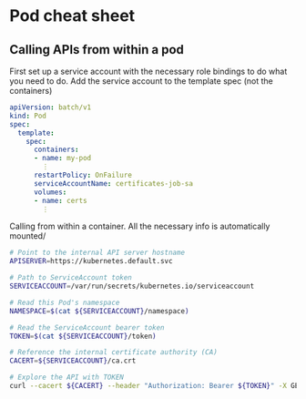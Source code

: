 # Pod cheat sheet

## Calling APIs from within a pod

First set up a service account with the necessary role bindings to do what you
need to do. Add the service account to the template spec (not the containers)

```yaml
apiVersion: batch/v1
kind: Pod
spec:
  template:
    spec:
      containers:
      - name: my-pod
        ⋮
      restartPolicy: OnFailure
      serviceAccountName: certificates-job-sa
      volumes:
      - name: certs
        ⋮
```

Calling from within a container. All the necessary info is automatically mounted/

```sh
# Point to the internal API server hostname
APISERVER=https://kubernetes.default.svc

# Path to ServiceAccount token
SERVICEACCOUNT=/var/run/secrets/kubernetes.io/serviceaccount

# Read this Pod's namespace
NAMESPACE=$(cat ${SERVICEACCOUNT}/namespace)

# Read the ServiceAccount bearer token
TOKEN=$(cat ${SERVICEACCOUNT}/token)

# Reference the internal certificate authority (CA)
CACERT=${SERVICEACCOUNT}/ca.crt

# Explore the API with TOKEN
curl --cacert ${CACERT} --header "Authorization: Bearer ${TOKEN}" -X GET ${APISERVER}/api
```
